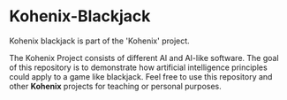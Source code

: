 # Kohenix-Blackjack
Kohenix blackjack is part of the 'Kohenix' project.


The Kohenix Project consists of different AI and AI-like software.
The goal of this repository is to demonstrate how artificial intelligence principles could apply to a game like blackjack.
Feel free to use this repository and other **Kohenix** projects for teaching or personal purposes.
